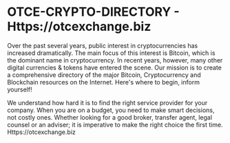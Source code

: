 # OTCE-CRYPTO-DIRECTORY - Https://otcexchange.biz

Over the past several years, public interest in cryptocurrencies has increased dramatically. The main focus of this interest is Bitcoin, which is the dominant name in cryptocurrency. In recent years, however, many other digital currencies & tokens have entered the scene. Our mission is to create a comprehensive directory of the major Bitcoin, Cryptocurrency and Blockchain resources on the Internet. Here's where to begin, inform yourself!

We understand how hard it is to find the right service provider for your company. When you are on a budget, you need to make 
smart decisions, not costly ones. Whether looking for a good broker, transfer agent, legal counsel or an adviser; it is 
imperative to make the right choice the first time. Https://otcexchange.biz




